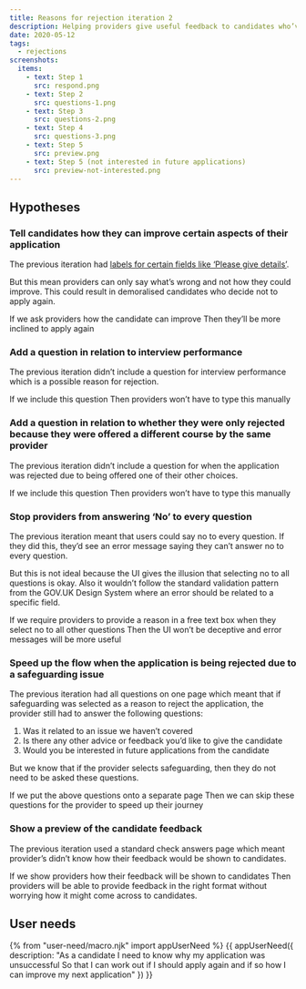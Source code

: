 ```yaml
---
title: Reasons for rejection iteration 2
description: Helping providers give useful feedback to candidates who’ve been rejected
date: 2020-05-12
tags:
  - rejections
screenshots:
  items:
    - text: Step 1
      src: respond.png
    - text: Step 2
      src: questions-1.png
    - text: Step 3
      src: questions-2.png
    - text: Step 4
      src: questions-3.png
    - text: Step 5
      src: preview.png
    - text: Step 5 (not interested in future applications)
      src: preview-not-interested.png
---
```


## Hypotheses

### Tell candidates how they can improve certain aspects of their application

The previous iteration had [labels for certain fields like ‘Please give details’](/manage-teacher-training-applications/reasons-for-rejection/).

But this mean providers can only say what’s wrong and not how they could improve. This could result in demoralised candidates who decide not to apply again.

If we ask providers how the candidate can improve
Then they’ll be more inclined to apply again

### Add a question in relation to interview performance

The previous iteration didn’t include a question for interview performance which is a possible reason for rejection.

If we include this question
Then providers won’t have to type this manually

### Add a question in relation to whether they were only rejected because they were offered a different course by the same provider

The previous iteration didn’t include a question for when the application was rejected due to being offered one of their other choices.

If we include this question
Then providers won’t have to type this manually

### Stop providers from answering ‘No’ to every question

The previous iteration meant that users could say no to every question. If they did this, they’d see an error message saying they can’t answer no to every question.

But this is not ideal because the UI gives the illusion that selecting no to all questions is okay. Also it wouldn’t follow the standard validation pattern from the GOV.UK Design System where an error should be related to a specific field.

If we require providers to provide a reason in a free text box when they select no to all other questions
Then the UI won’t be deceptive and error messages will be more useful

### Speed up the flow when the application is being rejected due to a safeguarding issue

The previous iteration had all questions on one page which meant that if safeguarding was selected as a reason to reject the application, the provider still had to answer the following questions:

1. Was it related to an issue we haven’t covered
2. Is there any other advice or feedback you’d like to give the candidate
3. Would you be interested in future applications from the candidate

But we know that if the provider selects safeguarding, then they do not need to be asked these questions.

If we put the above questions onto a separate page
Then we can skip these questions for the provider to speed up their journey

### Show a preview of the candidate feedback

The previous iteration used a standard check answers page which meant provider’s didn’t know how their feedback would be shown to candidates.

If we show providers how their feedback will be shown to candidates
Then providers will be able to provide feedback in the right format without worrying how it might come across to candidates.

## User needs

{% from "user-need/macro.njk" import appUserNeed %}
{{ appUserNeed({
  description: "As a candidate
I need to know why my application was unsuccessful
So that I can work out if I should apply again and if so how I can improve my next application"
}) }}
